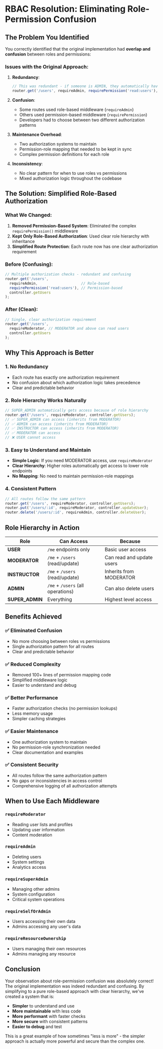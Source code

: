 # RBAC Resolution: Eliminating Role-Permission Confusion

## The Problem You Identified

You correctly identified that the original implementation had **overlap and confusion** between roles and permissions:

### Issues with the Original Approach:

1. **Redundancy**: 
   ```typescript
   // This was redundant - if someone is ADMIN, they automatically have read:users permission
   router.get('/users', requireAdmin, requirePermission('read:users'), controller.getUsers);
   ```

2. **Confusion**: 
   - Some routes used role-based middleware (`requireAdmin`)
   - Others used permission-based middleware (`requirePermission`)
   - Developers had to choose between two different authorization patterns

3. **Maintenance Overhead**:
   - Two authorization systems to maintain
   - Permission-role mapping that needed to be kept in sync
   - Complex permission definitions for each role

4. **Inconsistency**:
   - No clear pattern for when to use roles vs permissions
   - Mixed authorization logic throughout the codebase

## The Solution: Simplified Role-Based Authorization

### What We Changed:

1. **Removed Permission-Based System**: Eliminated the complex `requirePermission()` middleware
2. **Kept Only Role-Based Authorization**: Used clear role hierarchy with inheritance
3. **Simplified Route Protection**: Each route now has one clear authorization requirement

### Before (Confusing):
```typescript
// Multiple authorization checks - redundant and confusing
router.get('/users', 
  requireAdmin,                    // Role-based
  requirePermission('read:users'), // Permission-based
  controller.getUsers
);
```

### After (Clean):
```typescript
// Single, clear authorization requirement
router.get('/users', 
  requireModerator, // MODERATOR and above can read users
  controller.getUsers
);
```

## Why This Approach is Better

### 1. **No Redundancy**
- Each route has exactly one authorization requirement
- No confusion about which authorization logic takes precedence
- Clear and predictable behavior

### 2. **Role Hierarchy Works Naturally**
```typescript
// SUPER_ADMIN automatically gets access because of role hierarchy
router.get('/users', requireModerator, controller.getUsers);
// ✅ SUPER_ADMIN can access (inherits from MODERATOR)
// ✅ ADMIN can access (inherits from MODERATOR)  
// ✅ INSTRUCTOR can access (inherits from MODERATOR)
// ✅ MODERATOR can access
// ❌ USER cannot access
```

### 3. **Easy to Understand and Maintain**
- **Simple Logic**: If you need MODERATOR access, use `requireModerator`
- **Clear Hierarchy**: Higher roles automatically get access to lower role endpoints
- **No Mapping**: No need to maintain permission-role mappings

### 4. **Consistent Pattern**
```typescript
// All routes follow the same pattern
router.get('/users', requireModerator, controller.getUsers);
router.put('/users/:id', requireModerator, controller.updateUser);
router.delete('/users/:id', requireAdmin, controller.deleteUser);
```

## Role Hierarchy in Action

| Role | Can Access | Because |
|------|------------|---------|
| **USER** | `/me` endpoints only | Basic user access |
| **MODERATOR** | `/me` + `/users` (read/update) | Can read and update users |
| **INSTRUCTOR** | `/me` + `/users` (read/update) | Inherits from MODERATOR |
| **ADMIN** | `/me` + `/users` (all operations) | Can also delete users |
| **SUPER_ADMIN** | Everything | Highest level access |

## Benefits Achieved

### ✅ **Eliminated Confusion**
- No more choosing between roles vs permissions
- Single authorization pattern for all routes
- Clear and predictable behavior

### ✅ **Reduced Complexity**
- Removed 100+ lines of permission mapping code
- Simplified middleware logic
- Easier to understand and debug

### ✅ **Better Performance**
- Faster authorization checks (no permission lookups)
- Less memory usage
- Simpler caching strategies

### ✅ **Easier Maintenance**
- One authorization system to maintain
- No permission-role synchronization needed
- Clear documentation and examples

### ✅ **Consistent Security**
- All routes follow the same authorization pattern
- No gaps or inconsistencies in access control
- Comprehensive logging of all authorization attempts

## When to Use Each Middleware

### `requireModerator`
- Reading user lists and profiles
- Updating user information
- Content moderation

### `requireAdmin`
- Deleting users
- System settings
- Analytics access

### `requireSuperAdmin`
- Managing other admins
- System configuration
- Critical system operations

### `requireSelfOrAdmin`
- Users accessing their own data
- Admins accessing any user's data

### `requireResourceOwnership`
- Users managing their own resources
- Admins managing any resource

## Conclusion

Your observation about role-permission confusion was absolutely correct! The original implementation was indeed redundant and confusing. By simplifying to a pure role-based approach with clear hierarchy, we've created a system that is:

- **Simpler** to understand and use
- **More maintainable** with less code
- **More performant** with faster checks
- **More secure** with consistent patterns
- **Easier to debug** and test

This is a great example of how sometimes "less is more" - the simpler approach is actually more powerful and secure than the complex one. 